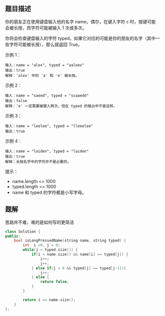 ## 题目描述

你的朋友正在使用键盘输入他的名字 name。偶尔，在键入字符 c 时，按键可能会被长按，而字符可能被输入 1 次或多次。

你将会检查键盘输入的字符 typed。如果它对应的可能是你的朋友的名字（其中一些字符可能被长按），那么就返回 True。

示例 1：
```
输入：name = "alex", typed = "aaleex"
输出：true
解释：'alex' 中的 'a' 和 'e' 被长按。
```
示例 2：
```
输入：name = "saeed", typed = "ssaaedd"
输出：false
解释：'e' 一定需要被键入两次，但在 typed 的输出中不是这样。
```
示例 3：
```
输入：name = "leelee", typed = "lleeelee"
输出：true
```

示例 4：
```
输入：name = "laiden", typed = "laiden"
输出：true
解释：长按名字中的字符并不是必要的。
```

提示：

* name.length <= 1000
* typed.length <= 1000
* name 和 typed 的字符都是小写字母。

## 题解
思路并不难，难的是如何写的更简洁
```c++
class Solution {
public:
    bool isLongPressedName(string name, string typed) {
        int  i =0, j = 0;
        while(j < typed.size()) {
            if(i < name.size() && name[i] == typed[j]) {
                i++;
                j++;
            } else if(j > 0 && typed[j] == typed[j-1]){
                j++;
            } else {
                return false;
            }
        }

        return i == name.size();
    }
};
```